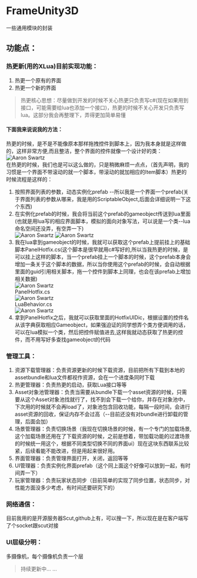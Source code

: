 # FrameUnity3D
一些通用模块的封装
## 功能点：
### 热更新(用的XLua)目前实现功能：
1.  热更一个原有的界面
2.  热更一个新的界面
>热更核心思想：尽量做到开发的时候不关心热更只负责写c#(现在如果用到接口，可能需要给lua也添加一个接口)，热更的时候不关心开发只负责写lua。这部分我会再整理下，弄得更加简单易懂
#### 下面我来说说我的方法：
热更的时候，是不是不能像原本那样拖拽控件到脚本上，因为我本身就是这样做的，这样非常方便,而且整洁，整个界面的控件就像一个设计好的类：</br>
![Aaron Swartz](https://raw.githubusercontent.com/ea5y/FrameUnity3D/master/ReadMeImage/1.png) </br>
在热更的时候，我们也是可以这么做的，只是稍微麻烦一点点，（首先声明，我的习惯是一个界面不带滚动的就一个脚本，带滚动的就加相应的Item脚本）热更的时候流程是这样的：</br>
1. 按照界面列表的参数，动态实例化prefab --所以我是一个界面一个prefab(关于界面列表的参数从哪来，我是用的ScriptableObject,后面会详细说明一下这个东西)
2. 在实例化prefab的时候，我会将当前这个prefab的gameobject传送到lua里面(也就是用lua写的相应界面脚本，模拟的面向对象写法，可以说是一个类--lua命名空间还没弄，有空弄一下)</br>
![Aaron Swartz](https://raw.githubusercontent.com/ea5y/FrameUnity3D/master/ReadMeImage/2.png) ![Aaron Swartz](https://raw.githubusercontent.com/ea5y/FrameUnity3D/master/ReadMeImage/3.png) </br>
3. 我在lua拿到gameobject的时候，我就可以获取这个prefab上提前挂上的基础脚本PanelHotfix.cs(这个脚本是很早就用c#写好的,所以当我热更的时候，是可以挂上这样的脚本，当一个prefab挂上一个脚本的时候，这个prefab本身会增加一条关于这个脚本的数据，所以当你使用这个prefab的时候，会自动根据里面的guid引用相关脚本，拖一个控件到脚本上同理，也会在该prefab上增加相关数据)</br>
![Aaron Swartz](https://raw.githubusercontent.com/ea5y/FrameUnity3D/master/ReadMeImage/4.png) </br>
PanelHotfix.cs </br>
![Aaron Swartz](https://raw.githubusercontent.com/ea5y/FrameUnity3D/master/ReadMeImage/5.png) </br>
LuaBehavior.cs </br>
![Aaron Swartz](https://raw.githubusercontent.com/ea5y/FrameUnity3D/master/ReadMeImage/6.png) </br>
4. 拿到PanelHotfix之后，我就可以获取里面的HotfixUIDic，根据设置的控件名从该字典获取相应Gameobject，如果强迫证的同学想弄个类方便调用的话，可以在lua模拟一个类，然后把控件赋值进去,这样我就动态获取了热更的控件，而不用写好多查找gameobject的代码</br>
### 管理工具：
1.  资源下载管理器：负责资源更新的时候下载资源，目前把所有下载到本地的assetbundle和lua文件都视作资源，会在一个进度条同时下载
2.  热更管理器：负责热更的启动，获取Lua接口等等
3.  Asset对象池管理器：负责当需要从bundle下载一个asset资源的时候，只需要从这个Asset对象池找就行了，找不到会下载一个给你，并存在对象池中，下次用的时候就不会再load了，对象池包含回收功能，每隔一段时间，会进行asset资源的回收，保证内存不会过高（--目前还没有对bundle进行卸载的管理，后面会加）
4.  场景管理器：负责切换场景（我现在切换场景的时候，有一个专门的加载场景,这个加载场景还用在了下载资源的时候，之前是想着，带加载功能的过渡场景的时候统一用这个，根据不同类型切换不同的界面ui）现在这块东西联系比较紧，后续看能不能改进，但是用起来很好用。
5.  界面管理器：负责管理界面打开，关闭，返回等等
6.  UI管理器：负责实例化界面prefab（这个同上面这个好像可以放到一起，有时间弄一下）
7.  玩家管理器：负责玩家状态同步（目前简单的实现了同步位置，状态同步，对性能方面没多少考虑，有时间还要研究下的）
### 网络通信：
目前我用的是开源服务器Scut,github上有，可以搜一下，所以现在是在客户端写了个socket跟scut对接
### UI层级分明：
多摄像机，每个摄像机负责一个层

>持续更新中... ...
